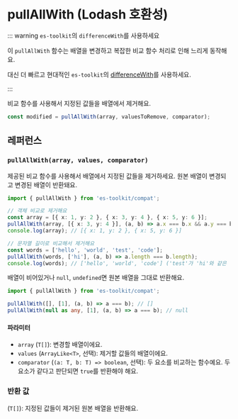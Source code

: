 # pullAllWith (Lodash 호환성)

::: warning `es-toolkit`의 `differenceWith`를 사용하세요

이 `pullAllWith` 함수는 배열을 변경하고 복잡한 비교 함수 처리로 인해 느리게 동작해요.

대신 더 빠르고 현대적인 `es-toolkit`의 [differenceWith](../../array/differenceWith.md)를 사용하세요.

:::

비교 함수를 사용해서 지정된 값들을 배열에서 제거해요.

```typescript
const modified = pullAllWith(array, valuesToRemove, comparator);
```

## 레퍼런스

### `pullAllWith(array, values, comparator)`

제공된 비교 함수를 사용해서 배열에서 지정된 값들을 제거하세요. 원본 배열이 변경되고 변경된 배열이 반환돼요.

```typescript
import { pullAllWith } from 'es-toolkit/compat';

// 객체 비교로 제거해요
const array = [{ x: 1, y: 2 }, { x: 3, y: 4 }, { x: 5, y: 6 }];
pullAllWith(array, [{ x: 3, y: 4 }], (a, b) => a.x === b.x && a.y === b.y);
console.log(array); // [{ x: 1, y: 2 }, { x: 5, y: 6 }]

// 문자열 길이로 비교해서 제거해요
const words = ['hello', 'world', 'test', 'code'];
pullAllWith(words, ['hi'], (a, b) => a.length === b.length);
console.log(words); // ['hello', 'world', 'code'] ('test'가 'hi'와 같은 길이라서 제거됨)
```

배열이 비어있거나 `null`, `undefined`면 원본 배열을 그대로 반환해요.

```typescript
import { pullAllWith } from 'es-toolkit/compat';

pullAllWith([], [1], (a, b) => a === b); // []
pullAllWith(null as any, [1], (a, b) => a === b); // null
```

#### 파라미터

- `array` (`T[]`): 변경할 배열이에요.
- `values` (`ArrayLike<T>`, 선택): 제거할 값들의 배열이에요.
- `comparator` (`(a: T, b: T) => boolean`, 선택): 두 요소를 비교하는 함수예요. 두 요소가 같다고 판단되면 `true`를 반환해야 해요.

### 반환 값

(`T[]`): 지정된 값들이 제거된 원본 배열을 반환해요.
